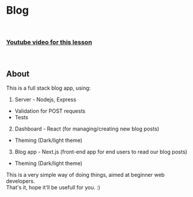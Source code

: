 
# Blog

<br/>

### [Youtube video for this lesson](https://youtu.be/jar8vWFAeP4)

<br/>

## About

This is a full stack blog app, using:

1. Server - Nodejs, Express
- Validation for POST requests
- Tests

2. Dashboard - React (for managing/creating new blog posts)
- Theming (Dark/light theme)

3. Blog app - Next.js (front-end app for end users to read our blog posts)
- Theming (Dark/light theme)

This is a very simple way of doing things, aimed at beginner web developers. \
That's it, hope it'll be usefull for you. :)